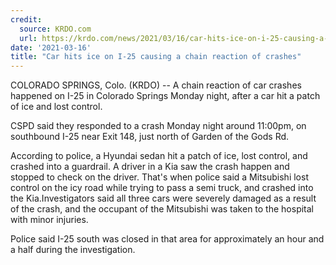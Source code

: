 ```yaml
---
credit:
  source: KRDO.com
  url: https://krdo.com/news/2021/03/16/car-hits-ice-on-i-25-causing-a-chain-reaction-of-crashes/
date: '2021-03-16'
title: "Car hits ice on I-25 causing a chain reaction of crashes"
---
```

COLORADO SPRINGS, Colo. (KRDO) -- A chain reaction of car crashes happened on I-25 in Colorado Springs Monday night, after a car hit a patch of ice and lost control.

CSPD said they responded to a crash Monday night around 11:00pm, on southbound I-25 near Exit 148, just north of Garden of the Gods Rd.

According to police, a Hyundai sedan hit a patch of ice, lost control, and crashed into a guardrail. A driver in a Kia saw the crash happen and stopped to check on the driver. That's when police said a Mitsubishi lost control on the icy road while trying to pass a semi truck, and crashed into the Kia.Investigators said all three cars were severely damaged as a result of the crash, and the occupant of the Mitsubishi was taken to the hospital with minor injuries.

Police said I-25 south was closed in that area for approximately an hour and a half during the investigation.
